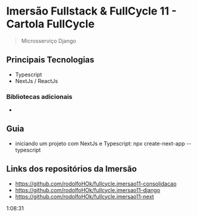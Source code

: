 # Imersão Fullstack & FullCycle 11 - Cartola FullCycle

> Microsserviço Django

## Principais Tecnologias

- Typescript
- NextJs / ReactJs

### Bibliotecas adicionais

-

## Guia

- iniciando um projeto com NextJs e Typescript: npx create-next-app --typescript

## Links dos repositórios da Imersão

- https://github.com/rodolfoHOk/fullcycle.imersao11-consolidacao
- https://github.com/rodolfoHOk/fullcycle.imersao11-django
- https://github.com/rodolfoHOk/fullcycle.imersao11-next

1:08:31

